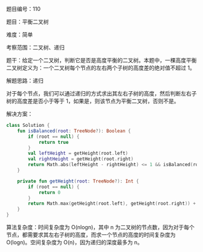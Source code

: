 题目编号：110

题目：平衡二叉树

难度：简单

考察范围：二叉树、递归

题干：给定一个二叉树，判断它是否是高度平衡的二叉树。本题中，一棵高度平衡二叉树定义为：一个二叉树每个节点的左右两个子树的高度差的绝对值不超过 1。

解题思路：递归

对于每个节点，我们可以通过递归的方式求出其左右子树的高度，然后判断左右子树的高度差是否小于等于 1，如果是，则该节点为平衡二叉树，否则不是。

解决方案：

```kotlin
class Solution {
    fun isBalanced(root: TreeNode?): Boolean {
        if (root == null) {
            return true
        }
        val leftHeight = getHeight(root.left)
        val rightHeight = getHeight(root.right)
        return Math.abs(leftHeight - rightHeight) <= 1 && isBalanced(root.left) && isBalanced(root.right)
    }

    private fun getHeight(root: TreeNode?): Int {
        if (root == null) {
            return 0
        }
        return Math.max(getHeight(root.left), getHeight(root.right)) + 1
    }
}
```

算法复杂度：时间复杂度为 O(nlogn)，其中 n 为二叉树的节点数，因为对于每个节点，都需要求其左右子树的高度，而求一个节点的高度的时间复杂度为 O(logn)。空间复杂度为 O(n)，因为递归的深度最多为 n。